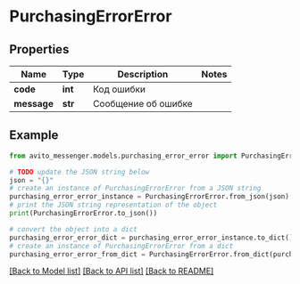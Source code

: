 # PurchasingErrorError


## Properties

Name | Type | Description | Notes
------------ | ------------- | ------------- | -------------
**code** | **int** | Код ошибки | 
**message** | **str** | Сообщение об ошибке | 

## Example

```python
from avito_messenger.models.purchasing_error_error import PurchasingErrorError

# TODO update the JSON string below
json = "{}"
# create an instance of PurchasingErrorError from a JSON string
purchasing_error_error_instance = PurchasingErrorError.from_json(json)
# print the JSON string representation of the object
print(PurchasingErrorError.to_json())

# convert the object into a dict
purchasing_error_error_dict = purchasing_error_error_instance.to_dict()
# create an instance of PurchasingErrorError from a dict
purchasing_error_error_from_dict = PurchasingErrorError.from_dict(purchasing_error_error_dict)
```
[[Back to Model list]](../README.md#documentation-for-models) [[Back to API list]](../README.md#documentation-for-api-endpoints) [[Back to README]](../README.md)


